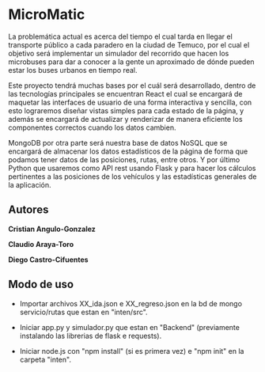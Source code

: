 # MicroMatic

La problemática actual es acerca del tiempo el cual tarda en llegar el transporte 
público a cada paradero en la ciudad de Temuco, por el cual el objetivo será 
implementar un simulador del recorrido que hacen los microbuses para dar a conocer 
a la gente un aproximado de dónde pueden estar los buses urbanos en tiempo real.

Este proyecto tendrá muchas bases por el cuál será desarrollado, dentro de las 
tecnologías principales se encuentran React el cual se encargará de maquetar las 
interfaces de usuario de una forma interactiva y sencilla, con esto lograremos diseñar 
vistas simples para cada estado de la página, y además se encargará de actualizar y 
renderizar de manera eficiente los componentes correctos cuando los datos cambien. 

MongoDB por otra parte será nuestra base de datos NoSQL que se encargará de 
almacenar los datos estadísticos de la página de forma que podamos tener datos de 
las posiciones, rutas, entre otros. Y por último Python que usaremos como API rest 
usando Flask y para hacer los cálculos pertinentes a las posiciones de los vehículos y 
las estadísticas generales de la aplicación.

## Autores

**Cristian Angulo-Gonzalez**

**Claudio Araya-Toro**

**Diego Castro-Cifuentes**

## Modo de uso

- Importar archivos XX_ida.json e XX_regreso.json en la bd de mongo servicio/rutas que estan en "inten/src".

- Iniciar app.py y simulador.py que estan en "Backend" (previamente instalando las librerias de flask e requests).

- Iniciar node.js con "npm install" (si es primera vez) e "npm init" en la carpeta "inten".